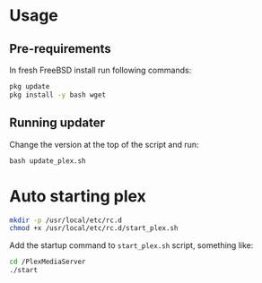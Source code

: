 # Usage

## Pre-requirements

In fresh FreeBSD install run following commands:

```bash
pkg update
pkg install -y bash wget
```

## Running updater
Change the version at the top of the script and run:

`bash update_plex.sh`

# Auto starting plex

```bash
mkdir -p /usr/local/etc/rc.d
chmod +x /usr/local/etc/rc.d/start_plex.sh
```
 
Add the startup command to `start_plex.sh` script, something like:
```bash
cd /PlexMediaServer
./start
```